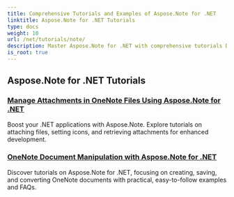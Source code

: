 ```yaml
---
title: Comprehensive Tutorials and Examples of Aspose.Note for .NET 
linktitle: Aspose.Note for .NET Tutorials
type: docs
weight: 10
url: /net/tutorials/note/
description: Master Aspose.Note for .NET with comprehensive tutorials Dive into attachments, hyperlinks, images, and more. Elevate your OneNote document manipulation.
is_root: true
---
```


## Aspose.Note for .NET Tutorials 
### [Manage Attachments in OneNote Files Using Aspose.Note for .NET](./manage-attachments/)
Boost your .NET applications with Aspose.Note. Explore tutorials on attaching files, setting icons, and retrieving attachments for enhanced development.
### [OneNote Document Manipulation with Aspose.Note for .NET ](./one-note-document-manipulation/)
Discover tutorials on Aspose.Note for .NET, focusing on creating, saving, and converting OneNote documents with practical, easy-to-follow examples and FAQs.
